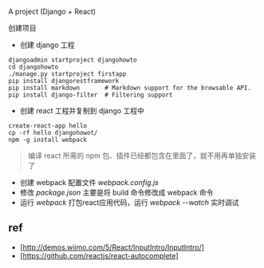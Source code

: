 A project (Django + React) 


创建项目

- 创建 django 工程
```
djangoadmin startproject djangohowto
cd djangohowto
./manage.py startproject firstapp
pip install djangorestframework
pip install markdown       # Markdown support for the browsable API.
pip install django-filter  # Filtering support
```

- 创建 react 工程并复制到 django 工程中
```
create-react-app hello
cp -rf hello djangohowot/
npm -g install webpack
```
> 编译 react 所需的 npm 包、插件已经都包含在里面了，就不用再单独安装了


- 创建 webpack 配置文件 *webpack.config.js*
- 修改 *package.json*
  主要是将 build 命令修改成 webpack 命令
- 运行 *webpack* 打包react应用代码，运行 *webpack --watch* 实时调试 


## ref

- [http://demos.wijmo.com/5/React/InputIntro/InputIntro/]
- [https://github.com/reactjs/react-autocomplete]